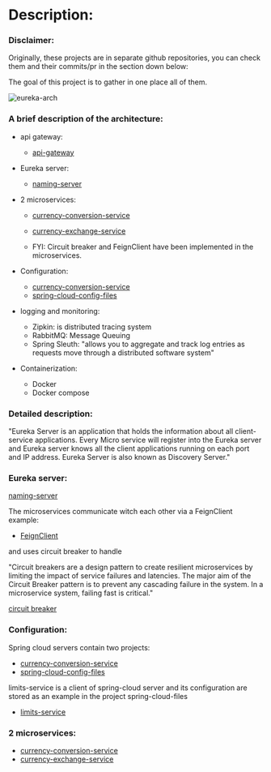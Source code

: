 # Description:

### Disclaimer:

Originally, these projects are in separate github repositories, you can check them and their commits/pr in the section down below:

The goal of this project is to gather in one place all of them.

![eureka-arch](https://user-images.githubusercontent.com/3310864/211613822-7ea88ffa-7935-4e9a-b06c-fe84546617b4.png)


### A brief description of the architecture:

- api gateway:
	- [api-gateway](https://github.com/boukharoubamehdi/api-gateway)

- Eureka server:
	- [naming-server](https://github.com/boukharoubamehdi/naming-server)

- 2 microservices:
	- [currency-conversion-service](https://github.com/boukharoubamehdi/currency-conversion-service)
	- [currency-exchange-service](https://github.com/boukharoubamehdi/currency-conversion-service)

	- FYI: Circuit breaker and FeignClient have been implemented in the microservices.

- Configuration:
	- [currency-conversion-service](https://github.com/boukharoubamehdi/currency-conversion-service)
	- [spring-cloud-config-files](https://github.com/boukharoubamehdi/spring-cloud-config-files)

- logging and monitoring:
	- Zipkin: is distributed tracing system
	- RabbitMQ: Message Queuing
	- Spring Sleuth: "allows you to aggregate and track log entries as requests move through a distributed software system"

- Containerization:
	- Docker
	- Docker compose


### Detailed description:


"Eureka Server is an application that holds the information about all client-service applications.
Every Micro service will register into the Eureka server and Eureka server knows all the client applications running on each port and IP address.
Eureka Server is also known as Discovery Server."

### Eureka server:

[naming-server](https://github.com/boukharoubamehdi/naming-server)

The microservices communicate witch each other via a FeignClient example:
- [FeignClient](https://github.com/boukharoubamehdi/currency-conversion-service/blob/main/src/main/java/com/mb/rest/webservices/currencyconversionservice/conversion/CurrencyExchangeProxy.java)


and uses circuit breaker to handle

"Circuit breakers are a design pattern to create resilient microservices by limiting the impact of service failures and latencies.
The major aim of the Circuit Breaker pattern is to prevent any cascading failure in the system. In a microservice system, failing fast is critical."

[circuit breaker](https://github.com/boukharoubamehdi/currency-conversion-service/blob/main/src/main/java/com/mb/rest/webservices/currencyconversionservice/conversion/Controller.java)





### Configuration:

Spring cloud servers contain two projects:
- [currency-conversion-service](https://github.com/boukharoubamehdi/currency-conversion-service)
- [spring-cloud-config-files](https://github.com/boukharoubamehdi/spring-cloud-config-files)


limits-service is a client of spring-cloud server and its configuration are stored as an example  in the project spring-cloud-files


- [limits-service](https://github.com/boukharoubamehdi/limits-service)

### 2 microservices:

- [currency-conversion-service](https://github.com/boukharoubamehdi/currency-conversion-service)
- [currency-exchange-service](https://github.com/boukharoubamehdi/currency-conversion-service) 

